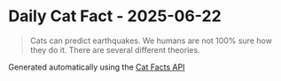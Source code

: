 # Daily Cat Fact - 2025-06-22

> Cats can predict earthquakes. We humans are not 100% sure how they do it. There are several different theories.

Generated automatically using the [Cat Facts API](https://catfact.ninja)
